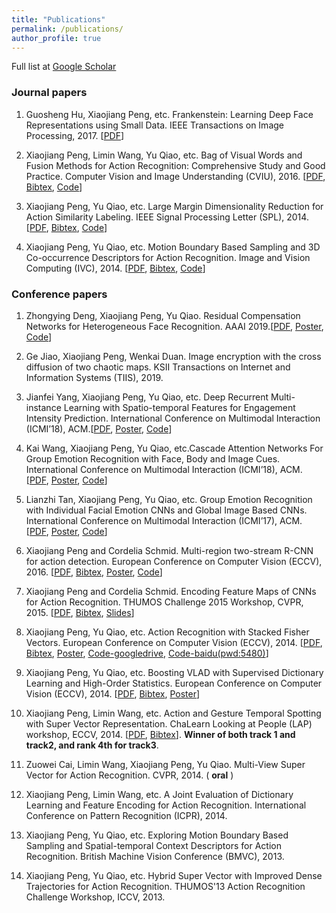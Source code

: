 ```yaml
---
title: "Publications"
permalink: /publications/
author_profile: true
---
```


Full list at [Google Scholar](https://scholar.google.com/citations?user=7oRD67kAAAAJ&hl=zh-CN)

### Journal papers
 1. Guosheng Hu, Xiaojiang Peng, etc. Frankenstein: Learning Deep Face Representations using Small Data. IEEE Transactions on Image Processing, 2017. [[PDF](https://hal.inria.fr/hal-01306168/file/bare_jrnl.pdf)]

 1. Xiaojiang Peng, Limin Wang, Yu Qiao, etc. Bag of Visual Words and Fusion Methods for Action Recognition: Comprehensive Study and Good Practice. Computer Vision and Image Understanding (CVIU), 2016. [[PDF](http://www.sciencedirect.com/science/article/pii/S1077314216300091), [Bibtex](https://scholar.googleusercontent.com/scholar.bib?q=info:edZV7MUJjCgJ:scholar.google.com/&output=citation&scisig=AAGBfm0AAAAAWfqVgMuro_niexeRW3tB7JFFkp6Ft_Is&scisf=4&ct=citation&cd=0&hl=zh-CN&scfhb=1), [Code](https://xjpeng.weebly.com/software.html)] 

 1. Xiaojiang Peng, Yu Qiao, etc. Large Margin Dimensionality Reduction for Action Similarity Labeling. IEEE Signal Processing Letter (SPL), 2014. [[PDF](https://xjpeng.weebly.com/uploads/5/5/4/4/55444193/spl2014_fvlmdr.pdf), [Bibtex](https://scholar.googleusercontent.com/scholar.bib?q=info:leNlOVu2XKsJ:scholar.google.com/&output=citation&scisig=AAGBfm0AAAAAWfqV8NiouL5FfWTPK3TeDqgCNKQk92I5&scisf=4&ct=citation&cd=0&hl=zh-CN&scfhb=1), [Code](https://xjpeng.weebly.com/uploads/5/5/4/4/55444193/spl_lmdr_release_code.zip)]

 1. Xiaojiang Peng, Yu Qiao, etc. Motion Boundary Based Sampling and 3D Co-occurrence Descriptors for Action Recognition. Image and Vision Computing (IVC), 2014. [[PDF](https://xjpeng.weebly.com/uploads/5/5/4/4/55444193/pqp_dtmb3dcofea.pdf), [Bibtex](https://xjpeng.weebly.com/uploads/5/5/4/4/55444193/pengivc2014.bib), [Code](https://xjpeng.weebly.com/uploads/5/5/4/4/55444193/ivc_release_code.zip)]

### Conference papers
 
 1. Zhongying Deng, Xiaojiang Peng, Yu Qiao.  Residual Compensation Networks for Heterogeneous Face Recognition. AAAI 2019.[[PDF](), [Poster](), [Code]()]

 1. Ge Jiao, Xiaojiang Peng, Wenkai Duan. Image encryption with the cross diffusion of two chaotic maps. KSII Transactions on Internet and Information Systems (TIIS), 2019.

 1. Jianfei Yang, Xiaojiang Peng, Yu Qiao, etc. Deep Recurrent Multi-instance Learning with Spatio-temporal Features for Engagement Intensity Prediction. International Conference on Multimodal Interaction (ICMI’18), ACM.[[PDF](/files/icmi18-yang.pdf), [Poster](/files/icmi18-yang-poster.pdf), [Code]()]

 1. Kai Wang, Xiaojiang Peng, Yu Qiao, etc.Cascade Attention Networks For Group Emotion Recognition with Face, Body and Image Cues. International Conference on Multimodal Interaction (ICMI’18), ACM. [[PDF](/files/icmi18-wang.pdf), [Poster](/files/icmi18-wang-poster.pdf), [Code]()]

 1. Lianzhi Tan, Xiaojiang Peng, Yu Qiao, etc. Group Emotion Recognition with Individual Facial Emotion CNNs and Global Image Based CNNs. International Conference on Multimodal Interaction (ICMI’17), ACM. [[PDF](/files/icmi17-paper.pdf), [Poster](/files/icmi17-poster.pdf), [Code](https://github.com/pengxj/GroupEmotionRecognition)]

 1. Xiaojiang Peng and Cordelia Schmid. Multi-region two-stream R-CNN for action detection. European Conference on Computer Vision (ECCV), 2016. [[PDF](https://xjpeng.weebly.com/uploads/5/5/4/4/55444193/eccv2016-update2.pdf), [Bibtex](https://hal.inria.fr/hal-01349107/bibtex), [Poster](https://xjpeng.weebly.com/uploads/5/5/4/4/55444193/p-3a-14.pdf), [Code](https://github.com/pengxj/action-faster-rcnn)]

 1. Xiaojiang Peng and Cordelia Schmid. Encoding Feature Maps of CNNs for Action Recognition. THUMOS Challenge 2015 Workshop, CVPR, 2015. [[PDF](https://xjpeng.weebly.com/uploads/5/5/4/4/55444193/th15_inria.pdf), [Bibtex](https://xjpeng.weebly.com/uploads/5/5/4/4/55444193/th15_inria.bib), [Slides](https://xjpeng.weebly.com/uploads/5/5/4/4/55444193/thumos15_lear_v3.pptx)]

 1. Xiaojiang Peng, Yu Qiao, etc. Action Recognition with Stacked Fisher Vectors. European Conference on Computer Vision (ECCV), 2014. [[PDF](https://xjpeng.weebly.com/uploads/5/5/4/4/55444193/pzqp_eccv14_sfv.pdf), [Bibtex](https://xjpeng.weebly.com/uploads/5/5/4/4/55444193/pengeccv14_sfv.bib), [Poster](https://xjpeng.weebly.com/uploads/5/5/4/4/55444193/poster_eccv2014_sfv.pdf), [Code-googledrive](https://drive.google.com/open?id=0B-DiRMXFmUKQak0tUmlULTBtR1E), [Code-baidu(pwd:5480)](https://yunpan.cn/csJ8fqxRx7Iyx)]

 1. Xiaojiang Peng, Yu Qiao, etc. Boosting VLAD with Supervised Dictionary Learning and High-Order Statistics. European Conference on Computer Vision (ECCV), 2014. [[PDF](https://xjpeng.weebly.com/uploads/5/5/4/4/55444193/pwqp_eccv14_shvlad.pdf), [Bibtex](https://xjpeng.weebly.com/uploads/5/5/4/4/55444193/pengeccv14_shvlad.bib), [Poster](https://xjpeng.weebly.com/uploads/5/5/4/4/55444193/poster_eccv2014_shvlad.pdf)]

 1. Xiaojiang Peng, Limin Wang, etc. Action and Gesture Temporal Spotting with Super Vector Representation. ChaLearn Looking at People (LAP) workshop, ECCV, 2014. [[PDF](https://xjpeng.weebly.com/uploads/5/5/4/4/55444193/pwcq_eccvw14_chalearn.pdf), [Bibtex](https://xjpeng.weebly.com/uploads/5/5/4/4/55444193/penglap14.bib)]. **Winner of both track 1 and track2, and rank 4th for track3**.

 1. Zuowei Cai, Limin Wang, Xiaojiang Peng, Yu Qiao. Multi-View Super Vector for Action Recognition. CVPR, 2014. ( **oral** )
 
 1. Xiaojiang Peng, Limin Wang, etc. A Joint Evaluation of Dictionary Learning and Feature Encoding for Action Recognition. International Conference on Pattern Recognition (ICPR), 2014.

 1. Xiaojiang Peng, Yu Qiao, etc. Exploring Motion Boundary Based Sampling and Spatial-temporal Context Descriptors for Action Recognition. British Machine Vision Conference (BMVC), 2013.
 
 1. Xiaojiang Peng, Yu Qiao, etc. Hybrid Super Vector with Improved Dense Trajectories for Action Recognition. THUMOS'13 Action Recognition Challenge Workshop, ICCV, 2013. 

 